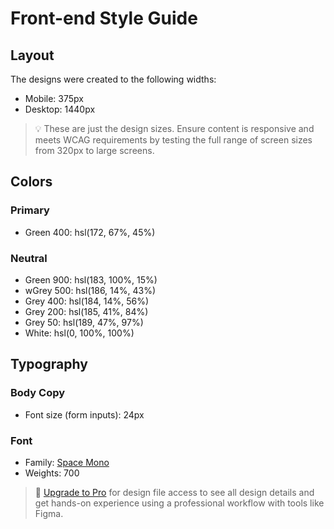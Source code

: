 # Front-end Style Guide

## Layout

The designs were created to the following widths:

- Mobile: 375px
- Desktop: 1440px

> 💡 These are just the design sizes. Ensure content is responsive and meets WCAG requirements by testing the full range of screen sizes from 320px to large screens.

## Colors

### Primary

- Green 400: hsl(172, 67%, 45%)

### Neutral

- Green 900: hsl(183, 100%, 15%)
- wGrey 500: hsl(186, 14%, 43%)
- Grey 400: hsl(184, 14%, 56%)
- Grey 200: hsl(185, 41%, 84%)
- Grey 50: hsl(189, 47%, 97%)
- White: hsl(0, 100%, 100%)

## Typography

### Body Copy

- Font size (form inputs): 24px

### Font

- Family: [Space Mono](https://fonts.google.com/specimen/Space+Mono)
- Weights: 700

> 💎 [Upgrade to Pro](https://www.frontendmentor.io/pro?ref=style-guide) for design file access to see all design details and get hands-on experience using a professional workflow with tools like Figma.
